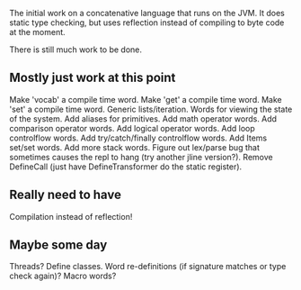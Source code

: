The initial work on a concatenative language that runs on the JVM.  It does static type checking, but uses reflection instead of compiling to byte code at the moment.

There is still much work to be done.

Mostly just work at this point
------------------------------

Make 'vocab' a compile time word.
Make 'get' a compile time word.
Make 'set' a compile time word.
Generic lists/iteration.
Words for viewing the state of the system.
Add aliases for primitives.
Add math operator words.
Add comparison operator words.
Add logical operator words.
Add loop controlflow words.
Add try/catch/finally controlflow words.
Add Items set/set words.
Add more stack words.
Figure out lex/parse bug that sometimes causes the repl to hang (try another jline version?).
Remove DefineCall (just have DefineTransformer do the static register).

Really need to have
-------------------
Compilation instead of reflection!

Maybe some day
--------------

Threads?
Define classes.
Word re-definitions (if signature matches or type check again)?
Macro words?